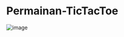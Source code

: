 # Permainan-TicTacToe

![image](https://github.com/cynthiarahma/Permainan-TicTacToe/assets/149099370/550db49e-2bae-4229-b193-691e2009a7bb)

